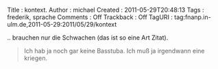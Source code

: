 Title     : kontext.
Author    : michael
Created   : 2011-05-29T20:48:13
Tags      : frederik, sprache
Comments  : Off
Trackback : Off
TagURI    : tag:fnanp.in-ulm.de,2011-05-29:2011/05/29/kontext

.. brauchen nur die 
Schwachen (das ist so eine 
Art Zitat).

> Ich hab ja noch gar 
> keine Basstuba. Ich muß 
> ja irgendwann eine kriegen. 
